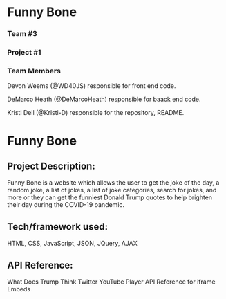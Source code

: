 # Funny Bone
### Team #3
### Project #1

### Team Members
Devon Weems (@WD40JS) responsible for front end code.

DeMarco Heath (@DeMarcoHeath) responsible for baack end code.

Kristi Dell (@Kristi-D) responsible for the repository, README.

# Funny Bone

## Project Description:
Funny Bone is a website which allows the user to get the joke of the day, a random joke, a list of jokes, a list of joke categories, search for jokes, and more or they can get the funniest Donald Trump quotes to help brighten their day during the COVID-19 pandemic.

## Tech/framework used:
HTML, CSS, JavaScript, JSON, JQuery, AJAX

## API Reference:
What Does Trump Think 
Twitter
YouTube Player API Reference for iframe Embeds
